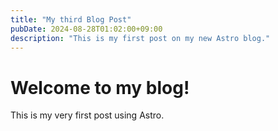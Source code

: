 ```yaml
---
title: "My third Blog Post"
pubDate: 2024-08-28T01:02:00+09:00
description: "This is my first post on my new Astro blog."
---
```


# Welcome to my blog!

This is my very first post using Astro.
